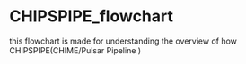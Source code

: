 # CHIPSPIPE_flowchart

this flowchart is made for understanding the overview of how CHIPSPIPE(CHIME/Pulsar Pipeline )
